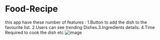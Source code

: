# Food-Recipe
this app have these number of features : 1.Button to add the dish to the favourite list. 2.Users can see trending Dishes.3.Ingredients details. 4.Time Required to cook the dish etc
![image](https://github.com/shubham725809/Food-Recipe/assets/91181470/565d97a4-468d-464c-a4b5-5d793f632d50)
